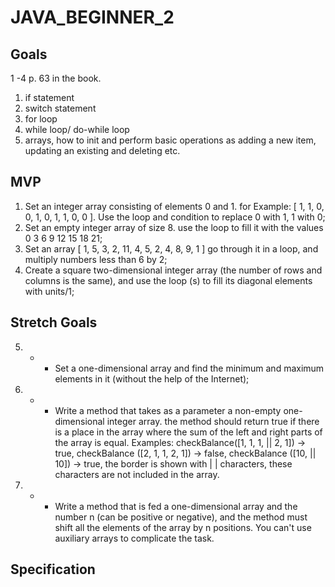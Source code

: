 # JAVA_BEGINNER_2


## Goals

1 -4 p. 63 in the book.

1. if statement
2. switch statement
3. for loop
4. while loop/ do-while loop
5. arrays, how to init and perform basic operations as adding a new item, updating an existing and deleting  etc.


## MVP 

1. Set an integer array consisting of elements 0 and 1. for Example: [ 1, 1, 0, 0, 1, 0, 1, 1, 0, 0 ]. Use the loop and condition to replace 0 with 1, 1 with 0;
2. Set an empty integer array of size 8. use the loop to fill it with the values 0 3 6 9 12 15 18 21;
3. Set an array [ 1, 5, 3, 2, 11, 4, 5, 2, 4, 8, 9, 1 ] go through it in a loop, and multiply numbers less than 6 by 2;
4. Create a square two-dimensional integer array (the number of rows and columns is the same), and use the loop (s) to fill its diagonal elements with units/1;

## Stretch Goals

5. * * Set a one-dimensional array and find the minimum and maximum elements in it (without the help of the Internet);
6. * * Write a method that takes as a parameter a non-empty one-dimensional integer array. the method should return true if there is a place in the array where the sum of the left and right parts of the array is equal. 
Examples: checkBalance([1, 1, 1, || 2, 1]) → true, checkBalance ([2, 1, 1, 2, 1]) → false, checkBalance ([10, || 10]) → true, the border is shown with | | characters, these characters are not included in the array.
7. * * Write a method that is fed a one-dimensional array and the number n (can be positive or negative), and the method must shift all the elements of the array by n positions. You can't use auxiliary arrays to complicate the task.


## Specification
